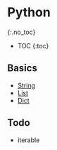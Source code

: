 # Python 
{:.no_toc}

* TOC
{:toc}

## Basics
* [String](basics/string.md)
* [List](basics/list.md)
* [Dict](basics/dics.md)




## Todo
* iterable
